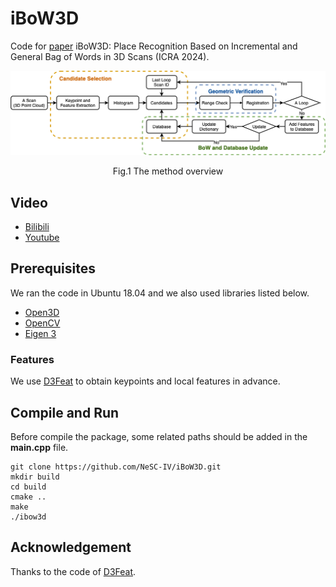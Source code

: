 # iBoW3D
Code for [paper](https://ieeexplore.ieee.org/abstract/document/10610036) iBoW3D: Place Recognition Based on Incremental and General Bag of Words in 3D Scans (ICRA 2024).

![overview](https://github.com/NeSC-IV/iBoW3D/blob/main/fig/pipeline.png "overview")
<p align="center">Fig.1 The method overview</p>

## Video
- [Bilibili](https://www.bilibili.com/video/BV1bC4y177Tr/?spm_id_from=333.999.0.0&vd_source=7809b69c2f87086cb4eb0391049451c1)
- [Youtube](https://www.youtube.com/watch?v=K5w-44xg4VI&t=1s)

## Prerequisites
We ran the code in Ubuntu 18.04 and we also used libraries listed below.
- [Open3D](https://www.open3d.org/)
- [OpenCV](https://github.com/opencv/opencv)
- [Eigen 3](https://eigen.tuxfamily.org/dox/)


### Features
We use [D3Feat](https://github.com/XuyangBai/D3Feat?tab=readme-ov-file) to obtain keypoints and local features in advance.

## Compile and Run
Before compile the package, some related paths should be added in the **main.cpp** file.

```
git clone https://github.com/NeSC-IV/iBoW3D.git
mkdir build
cd build
cmake ..
make
./ibow3d
```

## Acknowledgement
Thanks to the code of [D3Feat](https://github.com/XuyangBai/D3Feat?tab=readme-ov-file).
